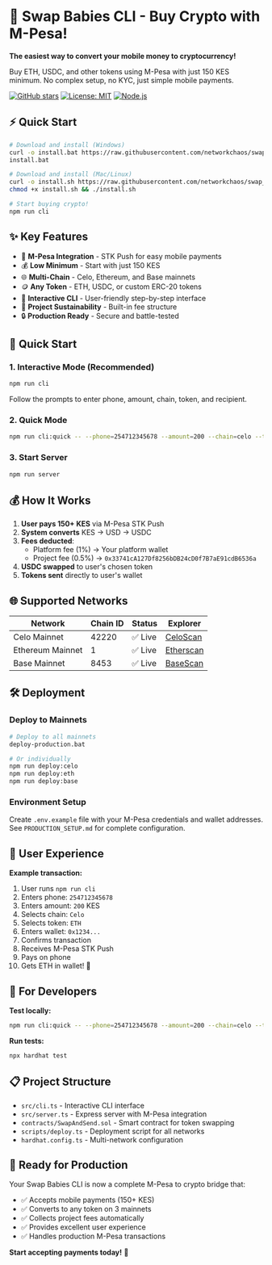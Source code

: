 # 🚀 Swap Babies CLI - Buy Crypto with M-Pesa!

**The easiest way to convert your mobile money to cryptocurrency!** 

Buy ETH, USDC, and other tokens using M-Pesa with just 150 KES minimum. No complex setup, no KYC, just simple mobile payments.

[![GitHub stars](https://img.shields.io/github/stars/networkchaos/swap_babies?style=social)](https://github.com/networkchaos/swap_babies)
[![License: MIT](https://img.shields.io/badge/License-MIT-yellow.svg)](https://opensource.org/licenses/MIT)
[![Node.js](https://img.shields.io/badge/Node.js-18+-green.svg)](https://nodejs.org/)

## ⚡ **Quick Start**

```bash
# Download and install (Windows)
curl -o install.bat https://raw.githubusercontent.com/networkchaos/swap_babies/main/install.bat
install.bat

# Download and install (Mac/Linux)
curl -o install.sh https://raw.githubusercontent.com/networkchaos/swap_babies/main/install.sh
chmod +x install.sh && ./install.sh

# Start buying crypto!
npm run cli
```

## ✨ **Key Features**

- 📱 **M-Pesa Integration** - STK Push for easy mobile payments
- 💰 **Low Minimum** - Start with just 150 KES
- 🌐 **Multi-Chain** - Celo, Ethereum, and Base mainnets
- 🪙 **Any Token** - ETH, USDC, or custom ERC-20 tokens
- 🎯 **Interactive CLI** - User-friendly step-by-step interface
- 💎 **Project Sustainability** - Built-in fee structure
- 🔒 **Production Ready** - Secure and battle-tested

## 🚀 **Quick Start**

### 1. **Interactive Mode (Recommended)**
```bash
npm run cli
```
Follow the prompts to enter phone, amount, chain, token, and recipient.

### 2. **Quick Mode**
```bash
npm run cli:quick -- --phone=254712345678 --amount=200 --chain=celo --token=0x0000000000000000000000000000000000000000 --recipient=0x1234...
```

### 3. **Start Server**
```bash
npm run server
```

## 💰 **How It Works**

1. **User pays 150+ KES** via M-Pesa STK Push
2. **System converts** KES → USD → USDC
3. **Fees deducted**:
   - Platform fee (1%) → Your platform wallet
   - Project fee (0.5%) → `0x33741cA127Df8256bDB24cD0f7B7aE91cdB6536a`
4. **USDC swapped** to user's chosen token
5. **Tokens sent** directly to user's wallet

## 🌐 **Supported Networks**

| Network | Chain ID | Status | Explorer |
|---------|----------|--------|----------|
| Celo Mainnet | 42220 | ✅ Live | [CeloScan](https://celoscan.io) |
| Ethereum Mainnet | 1 | ✅ Live | [Etherscan](https://etherscan.io) |
| Base Mainnet | 8453 | ✅ Live | [BaseScan](https://basescan.org) |

## 🛠 **Deployment**

### **Deploy to Mainnets**
```bash
# Deploy to all mainnets
deploy-production.bat

# Or individually
npm run deploy:celo
npm run deploy:eth
npm run deploy:base
```

### **Environment Setup**
Create `.env.example` file with your M-Pesa credentials and wallet addresses. See `PRODUCTION_SETUP.md` for complete configuration.

## 📱 **User Experience**

**Example transaction:**
1. User runs `npm run cli`
2. Enters phone: `254712345678`
3. Enters amount: `200` KES
4. Selects chain: `Celo`
5. Selects token: `ETH`
6. Enters wallet: `0x1234...`
7. Confirms transaction
8. Receives M-Pesa STK Push
9. Pays on phone
10. Gets ETH in wallet! 🎉

## 🔧 **For Developers**

**Test locally:**
```bash
npm run cli:quick -- --phone=254712345678 --amount=200 --chain=celo --token=0x0000000000000000000000000000000000000000 --recipient=0x1234...
```

**Run tests:**
```bash
npx hardhat test
```

## 📋 **Project Structure**

- `src/cli.ts` - Interactive CLI interface
- `src/server.ts` - Express server with M-Pesa integration
- `contracts/SwapAndSend.sol` - Smart contract for token swapping
- `scripts/deploy.ts` - Deployment script for all networks
- `hardhat.config.ts` - Multi-network configuration

## 🎯 **Ready for Production**

Your Swap Babies CLI is now a complete M-Pesa to crypto bridge that:
- ✅ Accepts mobile payments (150+ KES)
- ✅ Converts to any token on 3 mainnets
- ✅ Collects project fees automatically
- ✅ Provides excellent user experience
- ✅ Handles production M-Pesa transactions

**Start accepting payments today!** 🚀
